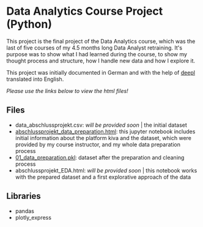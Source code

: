 # Data Analytics Course Project (Python)

This project is the final project of the Data Analytics course, which was the last of five courses of my 4.5 months long Data Analyst retraining. It's purpose was to show what I had learned during the course, to show my thought process and structure, how I handle new data and how I explore it.

This project was initially documented in German and with the help of [deepl](https://www.deepl.com/translator) translated into English.

*Please use the links below to view the html files!*

## Files
- data_abschlussprojekt.csv: *will be provided soon* | the initial dataset
- [abschlussprojekt_data_preparation.html](https://htmlpreview.github.io/?https://raw.githubusercontent.com/annapuu/data_analytics_course_project/main/abschlussprojekt_data_preparation.html): this jupyter notebook includes initial information about the platform kiva and the dataset, which were provided by my course instructor, and my whole data preparation process
- [01_data_preparation.pkl](https://github.com/annapuu/data_analytics_course_project/blob/main/01_data_preparation.pkl): dataset after the preparation and cleaning process
- abschlussprojekt_EDA.html: *will be provided soon* | this notebook works with the prepared dataset and a first explorative approach of the data

## Libraries

- pandas
- plotly_express
